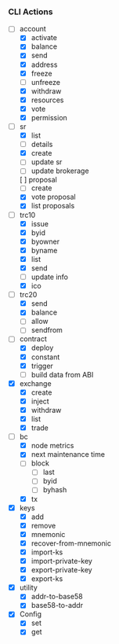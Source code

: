 
### CLI Actions
- [ ] account
  - [x] activate
  - [x] balance
  - [x] send
  - [x] address
  - [x] freeze
  - [ ] unfreeze
  - [x] withdraw
  - [x] resources
  - [x] vote
  - [x] permission

- [ ] sr
  - [x] list
  - [ ] details
  - [x] create
  - [ ] update sr
  - [ ] update brokerage
  
  [ ] proposal
    - [ ] create
    - [x] vote proposal
    - [x] list proposals

- [ ] trc10
  - [x] issue
  - [x] byid
  - [x] byowner
  - [x] byname
  - [x] list
  - [x] send
  - [ ] update info
  - [x] ico

- [ ] trc20
  - [x] send
  - [x] balance
  - [ ] allow
  - [ ] sendfrom

- [ ] contract
  - [x] deploy
  - [x] constant
  - [x] trigger
  - [ ] build data from ABI

- [x] exchange
  - [x] create
  - [x] inject
  - [x] withdraw
  - [x] list
  - [x] trade

- [ ] bc
  - [x] node metrics
  - [x] next maintenance time
  - [ ] block
    - [ ] last
    - [ ] byid
    - [ ] byhash
  - [x] tx

- [x] keys
  - [x] add
  - [x] remove
  - [x] mnemonic
  - [x] recover-from-mnemonic
  - [x] import-ks
  - [x] import-private-key
  - [x] export-private-key
  - [x] export-ks

- [x] utility
  - [x] addr-to-base58
  - [x] base58-to-addr

- [x] Config
  - [x] set
  - [x] get